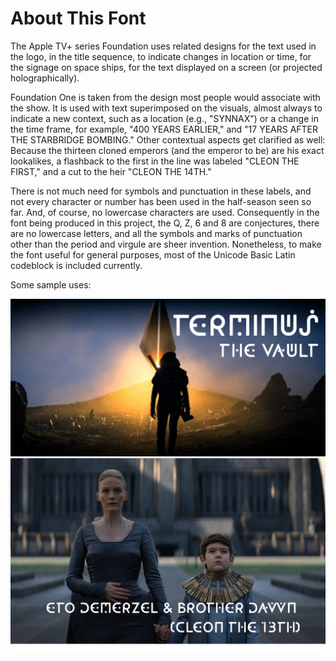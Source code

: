 # About This Font

The Apple TV+ series Foundation uses related designs for the text used in the logo, in the title sequence, to indicate changes in location or time, for the signage on space ships, for the text displayed on a screen (or projected holographically).

Foundation One is taken from the design most people would associate with the show.  It is used with text superimposed on the visuals, almost always to indicate a new context, such as a location (e.g., "SYNNAX") or a change in the time frame, for example, "400 YEARS EARLIER," and "17 YEARS AFTER THE STARBRIDGE BOMBING."  Other contextual aspects get clarified as well:  Because the thirteen cloned emperors (and the emperor to be) are his exact lookalikes, a flashback to the first in the line was labeled "CLEON THE FIRST," and a cut to the heir "CLEON THE 14TH."  

There is not much need for symbols and punctuation in these labels, and not every character or number has been used in the half-season seen so far.  And, of course, no lowercase characters are used.  Consequently in the font being produced in this project, the Q, Z, 6 and 8 are conjectures, there are no lowercase letters, and all the symbols and marks of punctuation other than the period and virgule are sheer invention.  Nonetheless, to make the font useful for general purposes, most of the Unicode Basic Latin codeblock is included currently.

Some sample uses:

<img src="samples/Foundation_One_the_Vault.png" alt="The text 'Terminus / the Vault' is set in the Foundation One font, superimposed on a shot of the mysterious Vault depicted in the Apple TV+ series Foundation" title="The mysterious Vault on Terminus, text set in the Foundation One font">

<img src="samples/Foundation_One_Demerzel_and_Dawn.png" alt="The text 'Eto Demerzel & Brother Dawn (Cleon the 13th)' is set in the Foundation One font, superimposed on a shot of the Imperial palace depicted in the Apple TV+ series Foundation" title="Eto Demerzel and Brother Dawn (Cleon the 13th) greeting the ambassadors from Anacreon and Thespis, text set in the Foundation One font">
